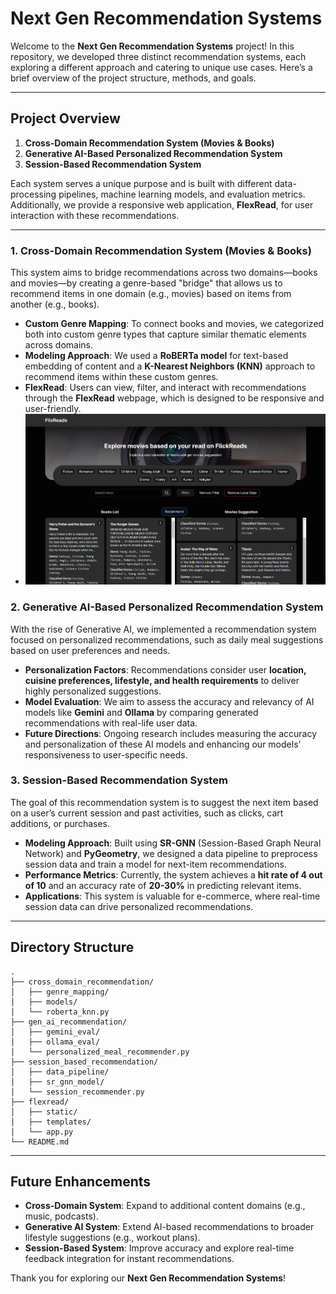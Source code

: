 # Next Gen Recommendation Systems

Welcome to the **Next Gen Recommendation Systems** project! In this repository, we developed three distinct recommendation systems, each exploring a different approach and catering to unique use cases. Here’s a brief overview of the project structure, methods, and goals.

---

## Project Overview

1. **Cross-Domain Recommendation System (Movies & Books)**
2. **Generative AI-Based Personalized Recommendation System**
3. **Session-Based Recommendation System**

Each system serves a unique purpose and is built with different data-processing pipelines, machine learning models, and evaluation metrics. Additionally, we provide a responsive web application, **FlexRead**, for user interaction with these recommendations.

---

### 1. Cross-Domain Recommendation System (Movies & Books)

This system aims to bridge recommendations across two domains—books and movies—by creating a genre-based "bridge" that allows us to recommend items in one domain (e.g., movies) based on items from another (e.g., books).

- **Custom Genre Mapping**: To connect books and movies, we categorized both into custom genre types that capture similar thematic elements across domains.
- **Modeling Approach**: We used a **RoBERTa model** for text-based embedding of content and a **K-Nearest Neighbors (KNN)** approach to recommend items within these custom genres.
- **FlexRead**: Users can view, filter, and interact with recommendations through the **FlexRead** webpage, which is designed to be responsive and user-friendly.
- ![FlixRead](FlixRead.png)

### 2. Generative AI-Based Personalized Recommendation System

With the rise of Generative AI, we implemented a recommendation system focused on personalized recommendations, such as daily meal suggestions based on user preferences and needs.

- **Personalization Factors**: Recommendations consider user **location, cuisine preferences, lifestyle, and health requirements** to deliver highly personalized suggestions.
- **Model Evaluation**: We aim to assess the accuracy and relevancy of AI models like **Gemini** and **Ollama** by comparing generated recommendations with real-life user data.
- **Future Directions**: Ongoing research includes measuring the accuracy and personalization of these AI models and enhancing our models’ responsiveness to user-specific needs.

### 3. Session-Based Recommendation System

The goal of this recommendation system is to suggest the next item based on a user’s current session and past activities, such as clicks, cart additions, or purchases.

- **Modeling Approach**: Built using **SR-GNN** (Session-Based Graph Neural Network) and **PyGeometry**, we designed a data pipeline to preprocess session data and train a model for next-item recommendations.
- **Performance Metrics**: Currently, the system achieves a **hit rate of 4 out of 10** and an accuracy rate of **20-30%** in predicting relevant items.
- **Applications**: This system is valuable for e-commerce, where real-time session data can drive personalized recommendations.

---

## Directory Structure

```plaintext
.
├── cross_domain_recommendation/
│   ├── genre_mapping/
│   ├── models/
│   └── roberta_knn.py
├── gen_ai_recommendation/
│   ├── gemini_eval/
│   ├── ollama_eval/
│   └── personalized_meal_recommender.py
├── session_based_recommendation/
│   ├── data_pipeline/
│   ├── sr_gnn_model/
│   └── session_recommender.py
├── flexread/
│   ├── static/
│   ├── templates/
│   └── app.py
└── README.md
```

---

## Future Enhancements

- **Cross-Domain System**: Expand to additional content domains (e.g., music, podcasts).
- **Generative AI System**: Extend AI-based recommendations to broader lifestyle suggestions (e.g., workout plans).
- **Session-Based System**: Improve accuracy and explore real-time feedback integration for instant recommendations.



Thank you for exploring our **Next Gen Recommendation Systems**!
